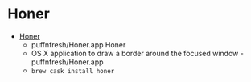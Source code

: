 # Honer
- [Honer](https://github.com/puffnfresh/Honer.app)
  -  puffnfresh/Honer.app Honer
  - OS X application to draw a border around the focused window - puffnfresh/Honer.app
  - `brew cask install honer`
